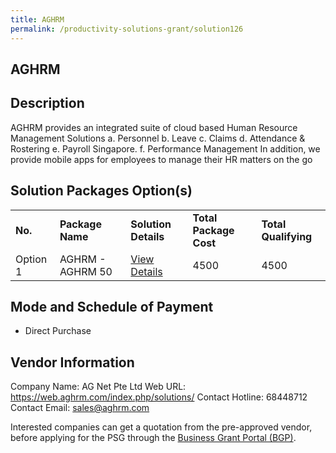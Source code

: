 ```yaml
---
title: AGHRM
permalink: /productivity-solutions-grant/solution126
---
```


## AGHRM

## Description

AGHRM provides an integrated suite of cloud based Human Resource Management Solutions
a.	Personnel
b.	Leave
c.	Claims
d.	Attendance & Rostering
e.	Payroll Singapore. 
f.	Performance Management
In addition, we provide mobile apps for employees to manage their HR matters on the go

## Solution Packages Option(s)

<table>
<tr>
<td><b>No.</b></td>
<td><b>Package Name</b></td>
<td><b>Solution Details</b></td>
<td><b>Total Package Cost</b></td>
<td><b>Total Qualifying</b></td>
</tr>
<tr>
<td>Option 1</td>
<td>AGHRM - AGHRM 50</td>
<td><a href='https://www.gobusiness.gov.sg/images/psg/Desensitised_AG_NET_20200197_Annex_3_20200707122338_Part_2.pdf'>View Details</a></td>
<td>4500</td>
<td>4500</td>
</tr>
</table>

## Mode and Schedule of Payment

 - Direct Purchase

## Vendor Information

 Company Name: AG Net Pte Ltd 
Web URL: https://web.aghrm.com/index.php/solutions/ 
Contact Hotline: 68448712 
Contact Email: sales@aghrm.com 


Interested companies can get a quotation from the pre-approved vendor, before applying for the PSG through the <a href='https://www.businessgrants.gov.sg/'>Business Grant Portal (BGP)</a>.
